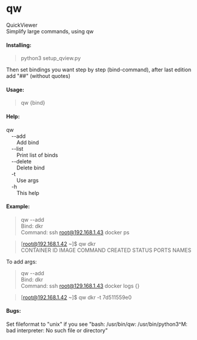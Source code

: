 # qw
QuickViewer  
Simplify large commands, using qw 

#### Installing:  
>python3 setup_qview.py  

Then set bindings you want step by step (bind-command), after last edition add "##" (without quotes)  

#### Usage:  
> qw {bind}  
  
#### Help:  
qw  
&emsp;--add  
&emsp;&emsp;Add bind  
&emsp;--list  
&emsp;&emsp;Print list of binds  
&emsp;--delete  
&emsp;&emsp;Delete bind  
&emsp;-t  
&emsp;&emsp;Use args  
&emsp;-h  
&emsp;&emsp;This help  
  
#### Example:  
> qw --add  
> Bind: dkr  
> Command: ssh root@192.168.1.43 docker ps  
  
> [root@192.168.1.42 ~]$ qw dkr  
> CONTAINER ID        IMAGE                                                                    COMMAND                  CREATED             STATUS              PORTS               NAMES  
 
To add args:  
> qw --add  
> Bind: dkr  
> Command: ssh root@129.168.1.43 docker logs {}  

> [root@192.168.1.42 ~]$ qw dkr -t 7d511559e0  
  
  
#### Bugs:  
Set fileformat to "unix" if you see "bash: /usr/bin/qw: /usr/bin/python3^M: bad interpreter: No such file or directory"
